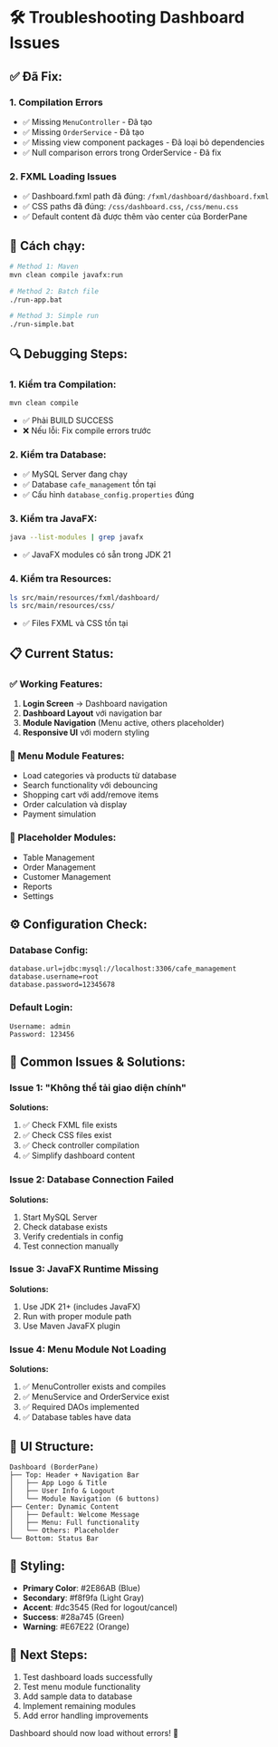 # 🛠️ Troubleshooting Dashboard Issues

## ✅ **Đã Fix:**

### 1. **Compilation Errors**
- ✅ Missing `MenuController` - Đã tạo
- ✅ Missing `OrderService` - Đã tạo  
- ✅ Missing view component packages - Đã loại bỏ dependencies
- ✅ Null comparison errors trong OrderService - Đã fix

### 2. **FXML Loading Issues**
- ✅ Dashboard.fxml path đã đúng: `/fxml/dashboard/dashboard.fxml`
- ✅ CSS paths đã đúng: `/css/dashboard.css`, `/css/menu.css`
- ✅ Default content đã được thêm vào center của BorderPane

## 🚀 **Cách chạy:**

```bash
# Method 1: Maven 
mvn clean compile javafx:run

# Method 2: Batch file
./run-app.bat

# Method 3: Simple run
./run-simple.bat
```

## 🔍 **Debugging Steps:**

### **1. Kiểm tra Compilation:**
```bash
mvn clean compile
```
- ✅ Phải BUILD SUCCESS
- ❌ Nếu lỗi: Fix compile errors trước

### **2. Kiểm tra Database:**
- ✅ MySQL Server đang chạy
- ✅ Database `cafe_management` tồn tại  
- ✅ Cấu hình `database_config.properties` đúng

### **3. Kiểm tra JavaFX:**
```bash
java --list-modules | grep javafx
```
- ✅ JavaFX modules có sẵn trong JDK 21

### **4. Kiểm tra Resources:**
```bash
ls src/main/resources/fxml/dashboard/
ls src/main/resources/css/
```
- ✅ Files FXML và CSS tồn tại

## 📋 **Current Status:**

### **✅ Working Features:**
1. **Login Screen** → Dashboard navigation
2. **Dashboard Layout** với navigation bar
3. **Module Navigation** (Menu active, others placeholder)
4. **Responsive UI** với modern styling

### **🎯 Menu Module Features:**
- Load categories và products từ database
- Search functionality với debouncing
- Shopping cart với add/remove items
- Order calculation và display
- Payment simulation

### **🚧 Placeholder Modules:**
- Table Management
- Order Management  
- Customer Management
- Reports
- Settings

## ⚙️ **Configuration Check:**

### **Database Config:**
```properties
database.url=jdbc:mysql://localhost:3306/cafe_management
database.username=root
database.password=12345678
```

### **Default Login:**
```
Username: admin
Password: 123456
```

## 🐛 **Common Issues & Solutions:**

### **Issue 1: "Không thể tải giao diện chính"**
**Solutions:**
1. ✅ Check FXML file exists
2. ✅ Check CSS files exist  
3. ✅ Check controller compilation
4. ✅ Simplify dashboard content

### **Issue 2: Database Connection Failed**
**Solutions:**
1. Start MySQL Server
2. Check database exists
3. Verify credentials in config
4. Test connection manually

### **Issue 3: JavaFX Runtime Missing**
**Solutions:**
1. Use JDK 21+ (includes JavaFX)
2. Run with proper module path
3. Use Maven JavaFX plugin

### **Issue 4: Menu Module Not Loading**
**Solutions:**
1. ✅ MenuController exists and compiles
2. ✅ MenuService and OrderService exist
3. ✅ Required DAOs implemented
4. ✅ Database tables have data

## 📱 **UI Structure:**

```
Dashboard (BorderPane)
├── Top: Header + Navigation Bar
│   ├── App Logo & Title  
│   ├── User Info & Logout
│   └── Module Navigation (6 buttons)
├── Center: Dynamic Content
│   ├── Default: Welcome Message
│   ├── Menu: Full functionality
│   └── Others: Placeholder
└── Bottom: Status Bar
```

## 🎨 **Styling:**
- **Primary Color**: #2E86AB (Blue)
- **Secondary**: #f8f9fa (Light Gray) 
- **Accent**: #dc3545 (Red for logout/cancel)
- **Success**: #28a745 (Green)
- **Warning**: #E67E22 (Orange)

## 🔄 **Next Steps:**
1. Test dashboard loads successfully
2. Test menu module functionality
3. Add sample data to database
4. Implement remaining modules
5. Add error handling improvements

Dashboard should now load without errors! 🎉






















